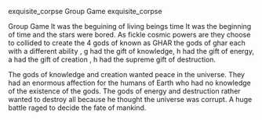
exquisite_corpse
Group Game
exquisite_corpse

Group Game
It was the beguining of living beings time 
It was the beginning of time and the stars were bored. 
As fickle cosmic powers are they choose to collided to create the 4 gods of  known as GHAR 
the gods of ghar each with a different ability ,
g had the gift of knowledge,
h had the gift of energy, 
a had the gift of  creation , 
h had the supreme gift of destruction. 

The gods of knowledge and creation wanted peace in the universe. They had an enormous affection for the 
humans of Earth who had no knowledge of the existence of the gods. The gods of energy and destruction 
rather wanted to destroy all because he thought the universe was corrupt. A huge battle raged to decide
the fate of mankind.

